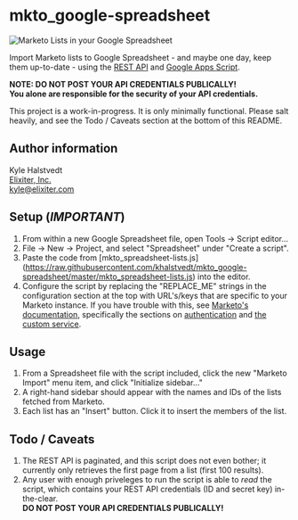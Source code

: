 mkto_google-spreadsheet
=======================

![Marketo Lists in your Google Spreadsheet](http://f.cl.ly/items/3N0K442b433F0L1B163O/lists_in_spreadsheet.png)

Import Marketo lists to Google Spreadsheet - and maybe one day, keep them up-to-date - 
using the [REST API](http://developers.marketo.com/documentation/rest/) and 
[Google Apps Script](https://developers.google.com/apps-script/).

**NOTE: DO NOT POST YOUR API CREDENTIALS PUBLICALLY!**  
**You alone are responsible for the security of your API credentials.**

This project is a work-in-progress. It is only minimally functional. Please salt heavily, and see the Todo / Caveats section at the bottom of this README.

Author information
------------------
Kyle Halstvedt  
[Elixiter, Inc.](http://www.elixiter.com)  
kyle@elixiter.com

Setup (*IMPORTANT*)
-------------------
1. From within a new Google Spreadsheet file,
   open Tools -> Script editor...
2. File -> New -> Project, and select
   "Spreadsheet" under "Create a script".
3. Paste the code from
   [mkto_spreadsheet-lists.js]
   (https://raw.githubusercontent.com/khalstvedt/mkto_google-spreadsheet/master/mkto_spreadsheet-lists.js)
   into the editor.
4. Configure the script by replacing the
   "REPLACE_ME" strings in the configuration
   section at the top with URL's/keys that
   are specific to your Marketo instance.
   If you have trouble with this, see
   [Marketo's documentation](http://developers.marketo.com/documentation/rest/),
   specifically the sections on [authentication](http://developers.marketo.com/documentation/rest/authentication/)
   and [the custom service](http://developers.marketo.com/documentation/rest/custom-service/).

Usage
-----
1. From a Spreadsheet file with the script
  included, click the new "Marketo Import"
  menu item, and click "Initialize sidebar..."
2. A right-hand sidebar should appear with the names
  and IDs of the lists fetched from Marketo.
3. Each list has an "Insert" button. Click it to insert
  the members of the list.

Todo / Caveats
--------------
1. The REST API is paginated, and this script does not even bother;
   it currently only retrieves the first page from a list
   (first 100 results).
2. Any user with enough priveleges to run the script
   is able to *read* the script, which contains
   your REST API credentials (ID and secret key) in-the-clear.  
   **DO NOT POST YOUR API CREDENTIALS PUBLICALLY!**
